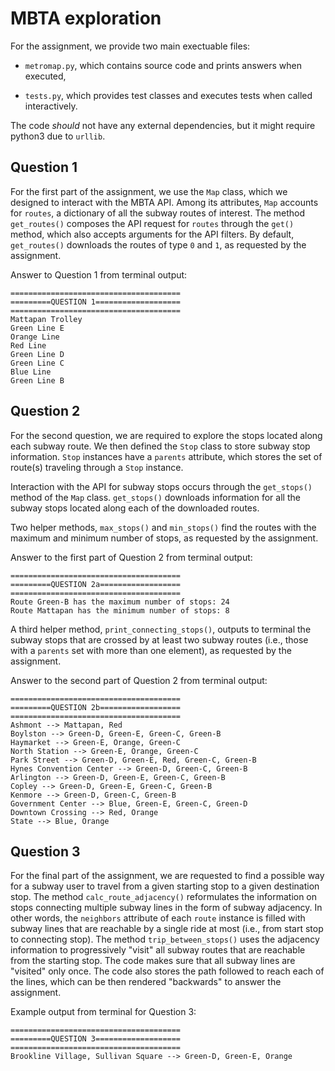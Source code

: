 # MBTA exploration

For the assignment, we provide two main exectuable files:

- ```metromap.py```, which contains source code and prints answers
  when executed,
  
- ```tests.py```, which provides test classes and executes tests 
when called interactively. 

The code _should_ not have any external dependencies, but it 
might require python3 due to ```urllib```.

## Question 1

For the first part of the assignment, we use the ```Map``` class,
which we designed to interact with the MBTA API. Among its 
attributes, ```Map``` accounts for ```routes```, a 
dictionary of all the subway routes of interest. The method
```get_routes()``` composes the API request for ```routes```
through the ```get()``` method, which also accepts
arguments for the API filters. By default, ```get_routes()```
downloads the routes of type ```0``` and ```1```, as requested by the
assignment. 

Answer to Question 1 from terminal output:
```
======================================
=========QUESTION 1===================
======================================
Mattapan Trolley
Green Line E
Orange Line
Red Line
Green Line D
Green Line C
Blue Line
Green Line B
```

## Question 2

For the second question, we are required to explore the stops
located along each subway route. We then defined the
```Stop``` class to store subway stop information.
```Stop``` instances have a ```parents``` attribute, which stores the
set of route(s) traveling through a ```Stop``` instance. 

Interaction with the API for subway stops occurs through the 
```get_stops()``` method of the ```Map``` class. ```get_stops()```
downloads information for all the subway stops located along each of
the downloaded routes. 

Two helper methods, ```max_stops()``` and ```min_stops()``` find the
routes with the maximum and minimum number of stops, as requested by
the assignment. 

Answer to the first part of Question 2 from terminal
output: 
```
======================================
=========QUESTION 2a==================
======================================
Route Green-B has the maximum number of stops: 24
Route Mattapan has the minimum number of stops: 8
```

A third helper method, ```print_connecting_stops()```, outputs to
terminal the subway stops that are crossed by at least two subway
routes (i.e., those with a ```parents``` set with more than one
element), as requested by the assignment. 

Answer to the second part of Question 2 from terminal output:
```
======================================
=========QUESTION 2b==================
======================================
Ashmont --> Mattapan, Red
Boylston --> Green-D, Green-E, Green-C, Green-B
Haymarket --> Green-E, Orange, Green-C
North Station --> Green-E, Orange, Green-C
Park Street --> Green-D, Green-E, Red, Green-C, Green-B
Hynes Convention Center --> Green-D, Green-C, Green-B
Arlington --> Green-D, Green-E, Green-C, Green-B
Copley --> Green-D, Green-E, Green-C, Green-B
Kenmore --> Green-D, Green-C, Green-B
Government Center --> Blue, Green-E, Green-C, Green-D
Downtown Crossing --> Red, Orange
State --> Blue, Orange
```

## Question 3

For the final part of the assignment, we are requested to find a
possible way for a subway user to travel from a given starting stop 
to a given destination stop. The method ```calc_route_adjacency()```
reformulates the information on stops connecting multiple
subway lines in the form of subway adjacency. In other words, the
```neighbors``` attribute of each ```route``` instance is filled 
with subway lines that are reachable by a single ride at most (i.e.,
from start stop to connecting stop). The method
```trip_between_stops()``` uses the adjacency information to
progressively "visit" all subway 
routes that are reachable from the starting stop. The code
makes sure that all subway lines are "visited" only once. 
The code also stores the path followed to reach each of the lines, 
which can be then rendered "backwards" to answer the assignment. 

Example output from terminal for Question 3:
```
======================================
=========QUESTION 3===================
======================================
Brookline Village, Sullivan Square --> Green-D, Green-E, Orange
```




